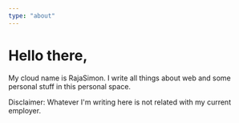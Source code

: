 ```yaml
---
type: "about"
---
```

# Hello there,

My cloud name is RajaSimon. I write all things about web and some personal stuff in this personal space.

Disclaimer: Whatever I'm writing here is not related with my current employer.